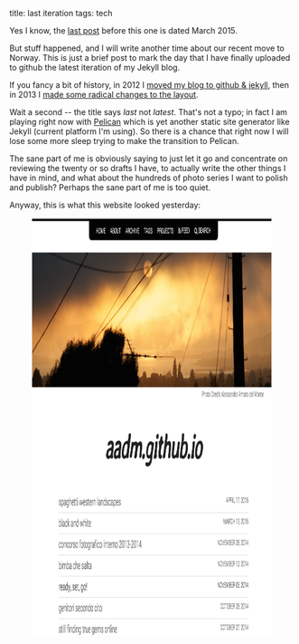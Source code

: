 title: last iteration
tags: tech

Yes I know, the [last post](2015-03-13-black-and-white.html) before this one is dated March 2015.

But stuff happened, and I will write another time about our recent move to Norway. This is just a brief post to mark the day that I have finally uploaded to github the latest iteration of my Jekyll blog.

If you fancy a bit of history, in 2012 I [moved my blog to github & jekyll](2012-07-12-moving-to-github.html), then in 2013 I [made some radical changes to the layout](2013-11-09-blog-renewal.html).

Wait a second -- the title says _last_ not _latest_. That's not a typo; in fact I am playing right now with [Pelican](http://blog.getpelican.com/) which is yet another static site generator like Jekyll (current platform I'm using). So there is a chance that right now I will lose some more sleep trying to make the transition to Pelican.

The sane part of me is obviously saying to just let it go and concentrate on reviewing the twenty or so drafts I have, to actually write the other things I have in mind, and what about the hundreds of photo series I want to polish and publish? Perhaps the sane part of me is too quiet.

Anyway, this is what this website looked yesterday:

<figure>
    <img src="/images/blog-design-pre-Nov2015.png" width="764" height="738">
</figure>
